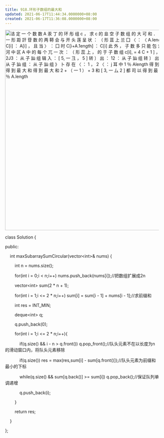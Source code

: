 ```yaml
---
title: 918.环形子数组的最大和
updated: 2021-06-17T11:44:34.0000000+08:00
created: 2021-06-17T11:36:08.0000000+08:00
---
```


<img src="C:\Users\82772\AppData\Local\Temp\yifan&#39;s Notebook\pandoc/media/image1.png" style="width:5.92708in;height:6.83333in" alt="洁 定 一 个 数 数 A 汞 丁 的 环 彤 组 c ， 求 c 的 韭 空 子 数 组 的 大 可 和 ． 在 此 处 一 形 距 訐 苷 数 的 两 鞯 会 与 开 头 莲 呈 状 ： （ 形 苴 上 兰 囗 〈 ： 〈 A.length 时 C[i] ： A[i] ， 且 当 〉 ： 囗 时 C[i+A.1ength] ： C[i] 此 外 ， 子 数 多 只 能 包 含 亘 定 河 中 区 A 中 的 每 个 兀 一 次 ： （ 形 蕊 上 ， 的 于 子 数 组 c[i], = 4 C + 1 ] ， [ l, 一 2J3 ： 从 子 訕 组 辑 入 ： [ 5, 一 彐 ， 5 ] 转 〕 出 ： 12 ： 从 子 訕 组 转 〕 出 ： 4 ： 从 子 訕 组 ： 从 子 訕 组 》 卜 存 在 〈 ： 1 ， 2 〈 ： j 耳 中 1 ％ Alength 得 到 最 大 和 得 到 最 大 和 得 到 最 大 和 2 + （ 一 1 ） + 3 和 [ 3, 一 厶 2 ] 都 司 以 得 到 最 大 和 = 2 ％ A.length " />

class Solution {

public:

    int maxSubarraySumCircular(vector\<int>& nums) {

        int n = nums.size();

        for(int i = 0;i \< n;i++) nums.push_back(nums\[i\]);//把数组扩展成2n

        vector\<int> sum(2 \* n + 1);

        for(int i = 1;i \<= 2 \* n;i++) sum\[i\] = sum\[i - 1\] + nums\[i - 1\];//求前缀和

        int res = INT_MIN;

        deque\<int> q;

        q.push_back(0);

        for(int i = 1;i \<= 2 \* n;i++){

            if(q.size() && i - n > q.front()) q.pop_front();//队头元素不在以长度为n的滑动窗口内，将队头元素移除

            if(q.size()) res = max(res,sum\[i\] - sum\[q.front()\]);//队头元素为前缀和最小的下标

            while(q.size() && sum\[q.back()\] >= sum\[i\]) q.pop_back();//保证队列单调递增

            q.push_back(i);

        }

        return res;

    }

};
